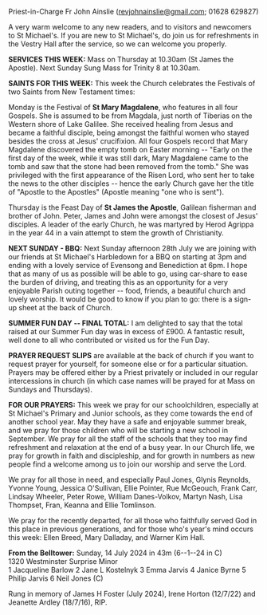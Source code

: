
Priest-in-Charge Fr John Ainslie
([revjohnainslie@gmail.com](mailto:revjohnainslie@gmail.com);
01628 629827)

A very warm welcome to any new readers, and to visitors and
newcomers to St Michael's. If you are new to St Michael's, do join us
for refreshments in the Vestry Hall after the service, so we can welcome
you properly.

**SERVICES THIS WEEK:** Mass on Thursday at 10.30am (St James the
Apostle). Next Sunday Sung Mass for Trinity 8 at 10.30am.

**SAINTS FOR THIS WEEK:** This week the Church celebrates the Festivals
of two Saints from New Testament times:

Monday is the Festival of **St Mary Magdalene**, who features in all
four Gospels. She is assumed to be from Magdala, just north of Tiberias
on the Western shore of Lake Galilee. She received healing from Jesus
and became a faithful disciple, being amongst the faithful women who
stayed besides the cross at Jesus' crucifixion. All four Gospels record
that Mary Magdalene discovered the empty tomb on Easter morning --
"Early on the first day of the week, while it was still dark, Mary
Magdalene came to the tomb and saw that the stone had been removed from
the tomb." She was privileged with the first appearance of the Risen
Lord, who sent her to take the news to the other disciples -- hence the
early Church gave her the title of "Apostle to the Apostles" (Apostle
meaning "one who is sent").

Thursday is the Feast Day of **St James the Apostle**, Galilean
fisherman and brother of John. Peter, James and John were amongst the
closest of Jesus' disciples. A leader of the early Church, he was
martyred by Herod Agrippa in the year 44 in a vain attempt to stem the
growth of Christianity.

**NEXT SUNDAY - BBQ:** Next Sunday afternoon 28th July we are joining
with our friends at St Michael's Harbledown for a BBQ on starting at
3pm and ending with a lovely service of Evensong and Benediction at
6pm. I hope that as many of us as possible will be able to go, using
car-share to ease the burden of driving, and treating this as an
opportunity for a very enjoyable Parish outing together -- food,
friends, a beautiful church and lovely worship. It would be good to know
if you plan to go: there is a sign-up sheet at the back of Church.

**SUMMER FUN DAY -- FINAL TOTAL:** I am delighted to say that the total
raised at our Summer Fun day was in excess of £900. A fantastic result,
well done to all who contributed or visited us for the Fun Day.

**PRAYER REQUEST SLIPS** are available at the back of church if you want
to request prayer for yourself, for someone else or for a particular
situation. Prayers may be offered either by a Priest privately or
included in our regular intercessions in church (in which case names
will be prayed for at Mass on Sundays and Thursdays).

**FOR OUR PRAYERS:** This week we pray for our schoolchildren,
especially at St Michael's Primary and Junior schools, as they come
towards the end of another school year. May they have a safe and
enjoyable summer break, and we pray for those children who will be
starting a new school in September. We pray for all the staff of the
schools that they too may find refreshment and relaxation at the end of
a busy year. In our Church life, we pray for growth in faith and
discipleship, and for growth in numbers as new people find a welcome
among us to join our worship and serve the Lord.

We pray for all those in need, and especially Paul Jones, Glynis
Reynolds, Yvonne Young, Jessica O'Sullivan, Ellie Pointer, Rue McGeouch,
Frank Carr, Lindsay Wheeler, Peter Rowe, William Danes-Volkov, Martyn
Nash, Lisa Thompset, Fran, Keanna and Ellie Tomlinson.

We pray for the recently departed, for all those who faithfully
served God in this place in previous generations, and for those who's
year's mind occurs this week: Ellen Breed, Mary Dalladay, and Warner Kim
Hall.

**From the Belltower:** Sunday, 14 July 2024 in 43m (6--1--24 in C)\
1320 Westminster Surprise Minor\
1 Jacqueline Barlow 2 Jane L Kostelnyk 3 Emma Jarvis 4 Janice Byrne 5
Philip Jarvis 6 Neil Jones (C)

Rung in memory of James H Foster (July 2024), Irene Horton (12/7/22) and
Jeanette Ardley (18/7/16), RIP.
